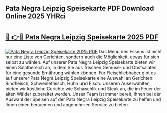 ## Pata Negra Leipzig Speisekarte PDF Download Online 2025 YHRci

# <h2><a href="http://gc5sygu.nevu.top/?p=Pata+Negra+Leipzig+Speisekarte">🔗 👉🔴 Pata Negra Leipzig Speisekarte 2025 PDF</a></h2>

[![Pata Negra Leipzig Speisekarte 2025 PDF](https://i.imgur.com/dBaPXMq.png)](http://gc5sygu.nevu.top/?p=Pata+Negra+Leipzig+Speisekarte)
Das Menü des Essens ist nicht nur eine Liste von Gerichten, sondern auch die Möglichkeit, etwas für sich selbst zu wählen. Auf unserer Pata Negra Leipzig Speisekarte bieten wir einen Salatbereich an, in dem Sie aus frischen Gemüse- und Obstsalaten für eine gesunde Ernährung wählen können. Für Fleischliebhaber gibt es auf unserer Pata Negra Leipzig Speisekarte eine Auswahl an Gerichten: Rindfleisch, Schweinefleisch, Huhn und Fisch. Unseren Auserwählten bieten wir köstliche Gerichte wie Schaschlik und Steak an, die im Feuer der alten Wälder zubereitet werden. Unser Team ist immer bereit, Ihnen bei der Auswahl der Speisen auf der Pata Negra Leipzig Speisekarte zu helfen und Ihnen einen bequemen und angenehmen Service zu bieten.
